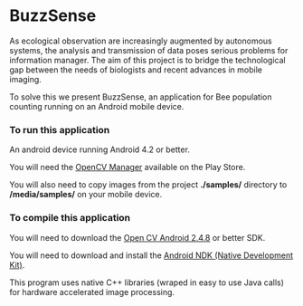 BuzzSense
=========

As ecological observation are increasingly augmented by autonomous systems, the analysis and transmission 
of data poses serious problems for information manager. The aim of this project is to bridge the technological gap between 
the needs of biologists and recent advances in mobile imaging. 

To solve this we present BuzzSense, an application for Bee population counting running on an Android mobile device.

<h3> To run this application </h3>
An android device running Android 4.2 or better.

You will need the <A href="https://play.google.com/store/apps/details?id=org.opencv.engine">OpenCV Manager</a> 
available on the Play Store.

You will also need to copy images from the project <strong>./samples/</strong> directory
to <strong>/media/samples/</strong> on your mobile device.

<h3> To compile this application </h3>
You will need to download the <a href="http://opencv.org/">Open CV Android 2.4.8</a> or better SDK.

You will need to download and install the <a href="https://developer.android.com/tools/sdk/ndk/index.html">Android NDK (Native Development Kit)</a>.

This program uses native C++ libraries (wraped in easy to use Java calls) for hardware accelerated image processing.